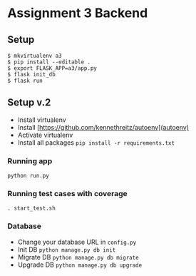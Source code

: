 # Assignment 3 Backend

## Setup
```
$ mkvirtualenv a3 
$ pip install --editable .
$ export FLASK_APP=a3/app.py
$ flask init_db
$ flask run
```

## Setup v.2
- Install virtualenv
- Install [https://github.com/kennethreitz/autoenv](autoenv)
- Activate virtualenv
- Install all packages
`pip install -r requirements.txt`

### Running app
`python run.py`

### Running test cases with coverage
`. start_test.sh`

### Database
- Change your database URL in `config.py`
- Init DB
`python manage.py db init`
- Migrate DB
`python manage.py db migrate`
- Upgrade DB
`python manage.py db upgrade`
